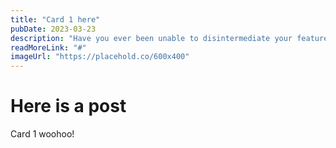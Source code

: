 ```yaml
---
title: "Card 1 here"
pubDate: 2023-03-23
description: "Have you ever been unable to disintermediate your feature set? Free? Think B2C2B."
readMoreLink: "#"
imageUrl: "https://placehold.co/600x400"
---
```


# Here is a post

Card 1 woohoo!
